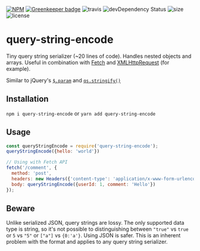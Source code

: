 [![NPM](https://img.shields.io/npm/v/query-string-encode.svg)](https://www.npmjs.com/package/query-string-encode) [![Greenkeeper badge](https://badges.greenkeeper.io/friday/query-string-encode.svg)](https://greenkeeper.io/)
![travis](https://img.shields.io/travis/friday/query-string-encode.svg)
![devDependency Status](https://img.shields.io/david/dev/friday/query-string-encode.svg)
![size](https://img.shields.io/github/size/friday/query-string-encode/index.ts.svg)
![license](https://img.shields.io/github/license/friday/query-string-encode.svg)

# query-string-encode
Tiny query string serializer (~20 lines of code). Handles nested objects and arrays. Useful in combination with [Fetch](https://developer.mozilla.org/en-US/docs/Web/API/Fetch) and [XMLHttpRequest](https://developer.mozilla.org/en-US/docs/Web/API/XMLHttpRequest) (for example).

Similar to jQuery's [`$.param`](http://api.jquery.com/jquery.param/) and [`qs.stringify()`](https://github.com/ljharb/qs#stringifying)

## Installation

`npm i query-string-encode`
or
`yarn add query-string-encode`

## Usage
```js
const queryStringEncode = require('query-string-encode');
queryStringEncode({hello: 'world'})
```

```js
// Using with Fetch API
fetch('/comment', {
  method: 'post',
  headers: new Headers({'content-type': 'application/x-www-form-urlencoded'}),
  body: queryStringEncode({userId: 1, comment: 'Hello'})
});
```

## Beware
Unlike serialized JSON, query strings are lossy. The only supported data type is string, so it's not possible to distinguishing between `"true"` vs `true` or `5` vs `"5"` or `["a"]` vs `{0:'a'}`. Using JSON is safer. This is an inherent problem with the format and applies to any query string serializer.
